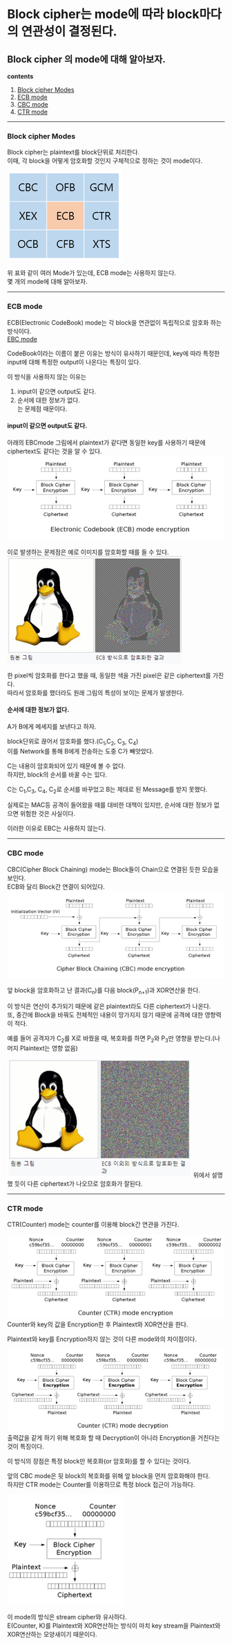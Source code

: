 Block cipher는 mode에 따라 block마다의 연관성이 결정된다.
====
Block cipher 의 mode에 대해 알아보자.
----
**contents**  
1. [Block cipher Modes](#Block-cipher-modes)
2. [ECB mode](#ECB-mode)
3. [CBC mode](#CBC-mode)
4. [CTR mode](#CTR-mode)
***
### Block cipher Modes
Block cipher는 plaintext를 block단위로 처리한다.  
이때, 각 block을 어떻게 암호화할 것인지 구체적으로 정하는 것이 mode이다.

<img src="/assets/images/Security_blockcipherModes.PNG">  

위 표와 같이 여러 Mode가 있는데, ECB mode는 사용하지 않는다.  
몇 개의 mode에 대해 알아보자. 

***
### ECB mode
ECB(Electronic CodeBook) mode는 각 block을 연관없이 독립적으로 암호화 하는 방식이다.  
[EBC mode](https://ko.wikipedia.org/wiki/%EB%B8%94%EB%A1%9D_%EC%95%94%ED%98%B8_%EC%9A%B4%EC%9A%A9_%EB%B0%A9%EC%8B%9D)  

CodeBook이라는 이름이 붙은 이유는 방식이 유사하기 때문인데, key에 따라 특정한 input에 대해 특정한 output이 나온다는 특징이 있다.

이 방식을 사용하지 않는 이유는  
1. input이 같으면 output도 같다.  
2. 순서에 대한 정보가 없다.  
는 문제점 때문이다.

#### input이 같으면 output도 같다.  
아래의 EBCmode 그림에서 plaintext가 같다면 동일한 key를 사용하기 때문에 ciphertext도 같다는 것을 알 수 있다.
<img src="/assets/images/Security_ECBmode.PNG">  

이로 발생하는 문제점은 예로 이미지를 암호화할 때를 들 수 있다.  
<img src="/assets/images/Security_ECBpicture.PNG">    

한 pixel씩 암호화를 한다고 했을 때, 동일한 색을 가진 pixel은 같은 ciphertext를 가진다.  
따라서 암호화를 했더라도 원래 그림의 특성이 보이는 문제가 발생한다.  

#### 순서에 대한 정보가 없다.  
A가 B에게 메세지를 보낸다고 하자.  

block단위로 끊어서 암호화를 했다.(C<sub>1</sub>,C<sub>2</sub>, C<sub>3</sub>, C<sub>4</sub>)  
이를 Network를 통해 B에게 전송하는 도중 C가 빼앗았다.  

C는 내용이 암호화되어 있기 때문에 볼 수 없다.  
하지만, block의 순서를 바꿀 수는 있다.  

C는 C<sub>1</sub>,C<sub>3</sub>, C<sub>4</sub>, C<sub>2</sub>로 순서를 바꾸었고 B는 제대로 된 Message를 받지 못했다.

실제로는 MAC등 공격이 들어왔을 때를 대비한 대책이 있지만, 순서에 대한 정보가 없으면 위험한 것은 사실이다.  

이러한 이유로 EBC는 사용하지 않는다.

***
### CBC mode
CBC(Cipher Block Chaining) mode는 Block들이 Chain으로 연결된 듯한 모습을 보인다.  
ECB와 달리 Block간 연결이 되어있다.  
<img src="/assets/images/Security_CBCmode.PNG">   

앞 block을 암호화하고 난 결과(C<sub>n</sub>)를 다음 block(P<sub>n+1</sub>)과 XOR연산을 한다.

이 방식은 연산이 추가되기 때문에 같은 plaintext라도 다른 ciphertext가 나온다.  
또, 중간에 Block을 바꿔도 전체적인 내용이 망가지지 않기 때문에 공격에 대한 영향력이 적다.

예를 들어 공격자가 C<sub>2</sub>를 X로 바꿨을 때, 복호화를 하면 P<sub>2</sub>와 P<sub>3</sub>만 영향을 받는다.(나머지 Plaintext는 영향 없음)   

<img src="/assets/images/Security_CBCpicture.PNG">   
위에서 설명했 듯이 다른 ciphertext가 나오므로 암호화가 잘된다.  

***
### CTR mode  
CTR(Counter) mode는 counter를 이용해 block간 연관을 가진다.  

<img src="/assets/images/Security_CTRmode.PNG">  
Counter와 key의 값을 Encryption한 후 Plaintext와 XOR연산을 한다. 

Plaintext와 key를 Encryption하지 않는 것이 다른 mode와의 차이점이다.

<img src="/assets/images/Security_CTRdecrypt.PNG">  
출력값을 같게 하기 위해 복호화 할 때 Decryption이 아니라 Encryption을 거친다는 것이 특징이다.  

이 방식의 장점은 특정 block만 복호화(or 암호화)를 할 수 있다는 것이다.  

앞의 CBC mode은 뒷 block의 복호화를 위해 앞 block을 먼저 암호화해야 한다.  
하지만 CTR mode는 Counter를 이용하므로 특정 block 접근이 가능하다.  

<img src="/assets/images/Security_CTRstreamcipher.PNG">  

이 mode의 방식은 stream cipher와 유사하다.    
E(Counter, K)를 Plaintext와 XOR연산하는 방식이 마치 key stream을 Plaintext와 XOR연산하는 모양새이기 때문이다.  
